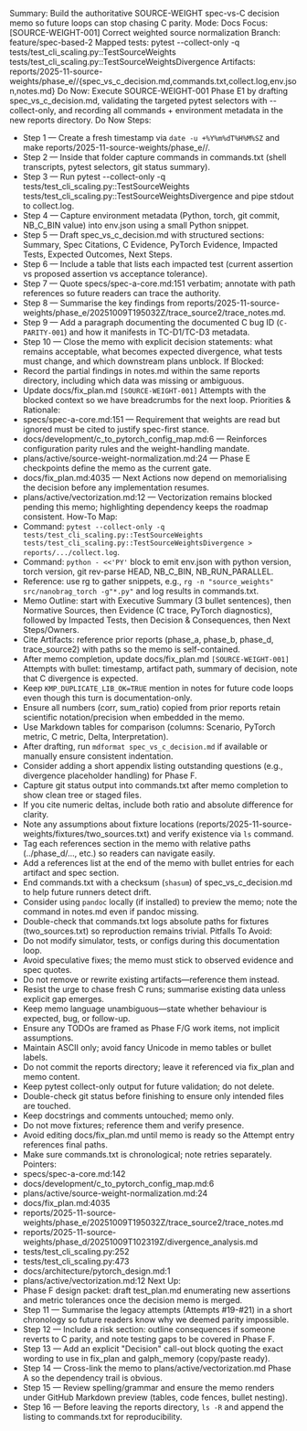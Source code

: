 Summary: Build the authoritative SOURCE-WEIGHT spec-vs-C decision memo so future loops can stop chasing C parity.
Mode: Docs
Focus: [SOURCE-WEIGHT-001] Correct weighted source normalization
Branch: feature/spec-based-2
Mapped tests: pytest --collect-only -q tests/test_cli_scaling.py::TestSourceWeights tests/test_cli_scaling.py::TestSourceWeightsDivergence
Artifacts: reports/2025-11-source-weights/phase_e/<STAMP>/{spec_vs_c_decision.md,commands.txt,collect.log,env.json,notes.md}
Do Now: Execute SOURCE-WEIGHT-001 Phase E1 by drafting spec_vs_c_decision.md, validating the targeted pytest selectors with --collect-only, and recording all commands + environment metadata in the new reports directory.
Do Now Steps:
- Step 1 — Create a fresh timestamp via `date -u +%Y%m%dT%H%M%SZ` and make reports/2025-11-source-weights/phase_e/<STAMP>/.
- Step 2 — Inside that folder capture commands in commands.txt (shell transcripts, pytest selectors, git status summary).
- Step 3 — Run pytest --collect-only -q tests/test_cli_scaling.py::TestSourceWeights tests/test_cli_scaling.py::TestSourceWeightsDivergence and pipe stdout to collect.log.
- Step 4 — Capture environment metadata (Python, torch, git commit, NB_C_BIN value) into env.json using a small Python snippet.
- Step 5 — Draft spec_vs_c_decision.md with structured sections: Summary, Spec Citations, C Evidence, PyTorch Evidence, Impacted Tests, Expected Outcomes, Next Steps.
- Step 6 — Include a table that lists each impacted test (current assertion vs proposed assertion vs acceptance tolerance).
- Step 7 — Quote specs/spec-a-core.md:151 verbatim; annotate with path references so future readers can trace the authority.
- Step 8 — Summarise the key findings from reports/2025-11-source-weights/phase_e/20251009T195032Z/trace_source2/trace_notes.md.
- Step 9 — Add a paragraph documenting the documented C bug ID (`C-PARITY-001`) and how it manifests in TC-D1/TC-D3 metadata.
- Step 10 — Close the memo with explicit decision statements: what remains acceptable, what becomes expected divergence, what tests must change, and which downstream plans unblock.
If Blocked:
- Record the partial findings in notes.md within the same reports directory, including which data was missing or ambiguous.
- Update docs/fix_plan.md `[SOURCE-WEIGHT-001]` Attempts with the blocked context so we have breadcrumbs for the next loop.
Priorities & Rationale:
- specs/spec-a-core.md:151 — Requirement that weights are read but ignored must be cited to justify spec-first stance.
- docs/development/c_to_pytorch_config_map.md:6 — Reinforces configuration parity rules and the weight-handling mandate.
- plans/active/source-weight-normalization.md:24 — Phase E checkpoints define the memo as the current gate.
- docs/fix_plan.md:4035 — Next Actions now depend on memorialising the decision before any implementation resumes.
- plans/active/vectorization.md:12 — Vectorization remains blocked pending this memo; highlighting dependency keeps the roadmap consistent.
How-To Map:
- Command: `pytest --collect-only -q tests/test_cli_scaling.py::TestSourceWeights tests/test_cli_scaling.py::TestSourceWeightsDivergence > reports/.../collect.log`.
- Command: `python - <<'PY'` block to emit env.json with python version, torch version, git rev-parse HEAD, NB_C_BIN, NB_RUN_PARALLEL.
- Reference: use rg to gather snippets, e.g., `rg -n "source_weights" src/nanobrag_torch -g"*.py"` and log results in commands.txt.
- Memo Outline: start with Executive Summary (3 bullet sentences), then Normative Sources, then Evidence (C trace, PyTorch diagnostics), followed by Impacted Tests, then Decision & Consequences, then Next Steps/Owners.
- Cite Artifacts: reference prior reports (phase_a, phase_b, phase_d, trace_source2) with paths so the memo is self-contained.
- After memo completion, update docs/fix_plan.md `[SOURCE-WEIGHT-001]` Attempts with bullet: timestamp, artifact path, summary of decision, note that C divergence is expected.
- Keep `KMP_DUPLICATE_LIB_OK=TRUE` mention in notes for future code loops even though this turn is documentation-only.
- Ensure all numbers (corr, sum_ratio) copied from prior reports retain scientific notation/precision when embedded in the memo.
- Use Markdown tables for comparison (columns: Scenario, PyTorch metric, C metric, Delta, Interpretation).
- After drafting, run `mdformat spec_vs_c_decision.md` if available or manually ensure consistent indentation.
- Consider adding a short appendix listing outstanding questions (e.g., divergence placeholder handling) for Phase F.
- Capture git status output into commands.txt after memo completion to show clean tree or staged files.
- If you cite numeric deltas, include both ratio and absolute difference for clarity.
- Note any assumptions about fixture locations (reports/2025-11-source-weights/fixtures/two_sources.txt) and verify existence via `ls` command.
- Tag each references section in the memo with relative paths (../phase_d/..., etc.) so readers can navigate easily.
- Add a references list at the end of the memo with bullet entries for each artifact and spec section.
- End commands.txt with a checksum (`shasum`) of spec_vs_c_decision.md to help future runners detect drift.
- Consider using `pandoc` locally (if installed) to preview the memo; note the command in notes.md even if pandoc missing.
- Double-check that commands.txt logs absolute paths for fixtures (two_sources.txt) so reproduction remains trivial.
Pitfalls To Avoid:
- Do not modify simulator, tests, or configs during this documentation loop.
- Avoid speculative fixes; the memo must stick to observed evidence and spec quotes.
- Do not remove or rewrite existing artifacts—reference them instead.
- Resist the urge to chase fresh C runs; summarise existing data unless explicit gap emerges.
- Keep memo language unambiguous—state whether behaviour is expected, bug, or follow-up.
- Ensure any TODOs are framed as Phase F/G work items, not implicit assumptions.
- Maintain ASCII only; avoid fancy Unicode in memo tables or bullet labels.
- Do not commit the reports directory; leave it referenced via fix_plan and memo content.
- Keep pytest collect-only output for future validation; do not delete.
- Double-check git status before finishing to ensure only intended files are touched.
- Keep docstrings and comments untouched; memo only.
- Do not move fixtures; reference them and verify presence.
- Avoid editing docs/fix_plan.md until memo is ready so the Attempt entry references final paths.
- Make sure commands.txt is chronological; note retries separately.
Pointers:
- specs/spec-a-core.md:142
- docs/development/c_to_pytorch_config_map.md:6
- plans/active/source-weight-normalization.md:24
- docs/fix_plan.md:4035
- reports/2025-11-source-weights/phase_e/20251009T195032Z/trace_source2/trace_notes.md
- reports/2025-11-source-weights/phase_d/20251009T102319Z/divergence_analysis.md
- tests/test_cli_scaling.py:252
- tests/test_cli_scaling.py:473
- docs/architecture/pytorch_design.md:1
- plans/active/vectorization.md:12
Next Up:
- Phase F design packet: draft test_plan.md enumerating new assertions and metric tolerances once the decision memo is merged.
- Step 11 — Summarise the legacy attempts (Attempts #19-#21) in a short chronology so future readers know why we deemed parity impossible.
- Step 12 — Include a risk section: outline consequences if someone reverts to C parity, and note testing gaps to be covered in Phase F.
- Step 13 — Add an explicit "Decision" call-out block quoting the exact wording to use in fix_plan and galph_memory (copy/paste ready).
- Step 14 — Cross-link the memo to plans/active/vectorization.md Phase A so the dependency trail is obvious.
- Step 15 — Review spelling/grammar and ensure the memo renders under GitHub Markdown preview (tables, code fences, bullet nesting).
- Step 16 — Before leaving the reports directory, `ls -R` and append the listing to commands.txt for reproducibility.
